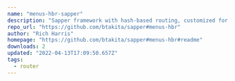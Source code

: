 ```yaml
---
name: "menus-hbr-sapper"
description: "Sapper framework with hash-based routing, customized for menus.com."
repo_url: "https://github.com/btakita/sapper#menus-hbr"
author: "Rich Harris"
homepage: "https://github.com/btakita/sapper#menus-hbr#readme"
downloads: 2
updated: "2022-04-13T17:09:50.657Z"
tags: 
  - router
---
```

